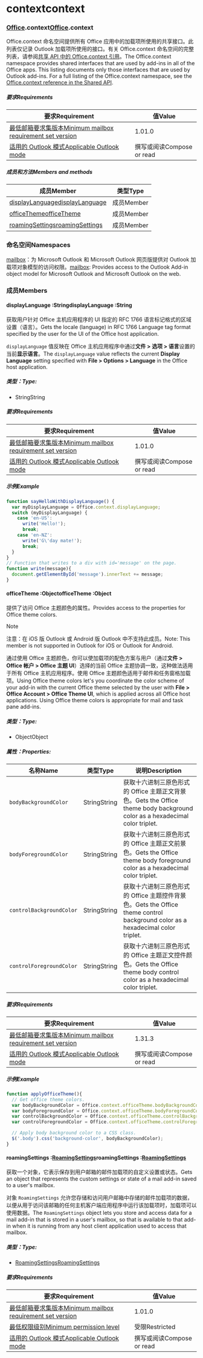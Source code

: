 
# <a name="context"></a><span data-ttu-id="36c4f-101">context</span><span class="sxs-lookup"><span data-stu-id="36c4f-101">context</span></span>

### <a name="officeofficemdcontext"></a><span data-ttu-id="36c4f-102">[Office](Office.md).context</span><span class="sxs-lookup"><span data-stu-id="36c4f-102">[Office](Office.md).context</span></span>

<span data-ttu-id="36c4f-p101">Office.context 命名空间提供所有 Office 应用中的加载项所使用的共享接口。此列表仅记录 Outlook 加载项所使用的接口。有关 Office.context 命名空间的完整列表，请参阅[共享 API 中的 Office.context 引用](/javascript/api/office/office.context)。</span><span class="sxs-lookup"><span data-stu-id="36c4f-p101">The Office.context namespace provides shared interfaces that are used by add-ins in all of the Office apps. This listing documents only those interfaces that are used by Outlook add-ins. For a full listing of the Office.context namespace, see the [Office.context reference in the Shared API](/javascript/api/office/office.context).</span></span>

##### <a name="requirements"></a><span data-ttu-id="36c4f-105">要求</span><span class="sxs-lookup"><span data-stu-id="36c4f-105">Requirements</span></span>

|<span data-ttu-id="36c4f-106">要求</span><span class="sxs-lookup"><span data-stu-id="36c4f-106">Requirement</span></span>| <span data-ttu-id="36c4f-107">值</span><span class="sxs-lookup"><span data-stu-id="36c4f-107">Value</span></span>|
|---|---|
|[<span data-ttu-id="36c4f-108">最低邮箱要求集版本</span><span class="sxs-lookup"><span data-stu-id="36c4f-108">Minimum mailbox requirement set version</span></span>](/office/dev/add-ins/reference/requirement-sets/outlook-api-requirement-sets)| <span data-ttu-id="36c4f-109">1.0</span><span class="sxs-lookup"><span data-stu-id="36c4f-109">1.0</span></span>|
|[<span data-ttu-id="36c4f-110">适用的 Outlook 模式</span><span class="sxs-lookup"><span data-stu-id="36c4f-110">Applicable Outlook mode</span></span>](https://docs.microsoft.com/outlook/add-ins/#extension-points)| <span data-ttu-id="36c4f-111">撰写或阅读​​</span><span class="sxs-lookup"><span data-stu-id="36c4f-111">Compose or read</span></span>|

##### <a name="members-and-methods"></a><span data-ttu-id="36c4f-112">成员和方法</span><span class="sxs-lookup"><span data-stu-id="36c4f-112">Members and methods</span></span>

| <span data-ttu-id="36c4f-113">成员</span><span class="sxs-lookup"><span data-stu-id="36c4f-113">Member</span></span> | <span data-ttu-id="36c4f-114">类型</span><span class="sxs-lookup"><span data-stu-id="36c4f-114">Type</span></span> |
|--------|------|
| [<span data-ttu-id="36c4f-115">displayLanguage</span><span class="sxs-lookup"><span data-stu-id="36c4f-115">displayLanguage</span></span>](#displaylanguage-string) | <span data-ttu-id="36c4f-116">成员</span><span class="sxs-lookup"><span data-stu-id="36c4f-116">Member</span></span> |
| [<span data-ttu-id="36c4f-117">officeTheme</span><span class="sxs-lookup"><span data-stu-id="36c4f-117">officeTheme</span></span>](#officetheme-object) | <span data-ttu-id="36c4f-118">成员</span><span class="sxs-lookup"><span data-stu-id="36c4f-118">Member</span></span> |
| [<span data-ttu-id="36c4f-119">roamingSettings</span><span class="sxs-lookup"><span data-stu-id="36c4f-119">roamingSettings</span></span>](#roamingsettings-roamingsettingsjavascriptapioutlook16officeroamingsettings) | <span data-ttu-id="36c4f-120">成员</span><span class="sxs-lookup"><span data-stu-id="36c4f-120">Member</span></span> |

### <a name="namespaces"></a><span data-ttu-id="36c4f-121">命名空间</span><span class="sxs-lookup"><span data-stu-id="36c4f-121">Namespaces</span></span>

<span data-ttu-id="36c4f-122">[mailbox](office.context.mailbox.md)：为 Microsoft Outlook 和 Microsoft Outlook 网页版提供对 Outlook 加载项对象模型的访问权限。</span><span class="sxs-lookup"><span data-stu-id="36c4f-122">[mailbox](office.context.mailbox.md): Provides access to the Outlook Add-in object model for Microsoft Outlook and Microsoft Outlook on the web.</span></span>

### <a name="members"></a><span data-ttu-id="36c4f-123">成员</span><span class="sxs-lookup"><span data-stu-id="36c4f-123">Members</span></span>

####  <a name="displaylanguage-string"></a><span data-ttu-id="36c4f-124">displayLanguage :String</span><span class="sxs-lookup"><span data-stu-id="36c4f-124">displayLanguage :String</span></span>

<span data-ttu-id="36c4f-125">获取用户针对 Office 主机应用程序的 UI 指定的 RFC 1766 语言标记格式的区域设置（语言）。</span><span class="sxs-lookup"><span data-stu-id="36c4f-125">Gets the locale (language) in RFC 1766 Language tag format specified by the user for the UI of the Office host application.</span></span>

<span data-ttu-id="36c4f-126">`displayLanguage` 值反映在 Office 主机应用程序中通过**文件 > 选项 > 语言**设置的当前**显示语言**。</span><span class="sxs-lookup"><span data-stu-id="36c4f-126">The `displayLanguage` value reflects the current **Display Language** setting specified with **File > Options > Language** in the Office host application.</span></span>

##### <a name="type"></a><span data-ttu-id="36c4f-127">类型：</span><span class="sxs-lookup"><span data-stu-id="36c4f-127">Type:</span></span>

*   <span data-ttu-id="36c4f-128">String</span><span class="sxs-lookup"><span data-stu-id="36c4f-128">String</span></span>

##### <a name="requirements"></a><span data-ttu-id="36c4f-129">要求</span><span class="sxs-lookup"><span data-stu-id="36c4f-129">Requirements</span></span>

|<span data-ttu-id="36c4f-130">要求</span><span class="sxs-lookup"><span data-stu-id="36c4f-130">Requirement</span></span>| <span data-ttu-id="36c4f-131">值</span><span class="sxs-lookup"><span data-stu-id="36c4f-131">Value</span></span>|
|---|---|
|[<span data-ttu-id="36c4f-132">最低邮箱要求集版本</span><span class="sxs-lookup"><span data-stu-id="36c4f-132">Minimum mailbox requirement set version</span></span>](/office/dev/add-ins/reference/requirement-sets/outlook-api-requirement-sets)| <span data-ttu-id="36c4f-133">1.0</span><span class="sxs-lookup"><span data-stu-id="36c4f-133">1.0</span></span>|
|[<span data-ttu-id="36c4f-134">适用的 Outlook 模式</span><span class="sxs-lookup"><span data-stu-id="36c4f-134">Applicable Outlook mode</span></span>](https://docs.microsoft.com/outlook/add-ins/#extension-points)| <span data-ttu-id="36c4f-135">撰写或阅读​​</span><span class="sxs-lookup"><span data-stu-id="36c4f-135">Compose or read</span></span>|

##### <a name="example"></a><span data-ttu-id="36c4f-136">示例</span><span class="sxs-lookup"><span data-stu-id="36c4f-136">Example</span></span>

```js
function sayHelloWithDisplayLanguage() {
  var myDisplayLanguage = Office.context.displayLanguage;
  switch (myDisplayLanguage) {
    case 'en-US':
      write('Hello!');
      break;
    case 'en-NZ':
      write('G\'day mate!');
      break;
  }
}
// Function that writes to a div with id='message' on the page.
function write(message){
  document.getElementById('message').innerText += message;
}
```

####  <a name="officetheme-object"></a><span data-ttu-id="36c4f-137">officeTheme :Object</span><span class="sxs-lookup"><span data-stu-id="36c4f-137">officeTheme :Object</span></span>

<span data-ttu-id="36c4f-138">提供了访问 Office 主题颜色的属性。</span><span class="sxs-lookup"><span data-stu-id="36c4f-138">Provides access to the properties for Office theme colors.</span></span>

> [!NOTE]
> <span data-ttu-id="36c4f-139">注意：在 iOS 版 Outlook 或  Android 版 Outlook 中不支持此成员。</span><span class="sxs-lookup"><span data-stu-id="36c4f-139">Note: This member is not supported in Outlook for iOS or Outlook for Android.</span></span>

<span data-ttu-id="36c4f-p102">通过使用 Office 主题颜色，你可以使加载项的配色方案与用户（通过**文件 > Office 帐户 > Office 主题 UI**）选择的当前 Office 主题协调一致，这种做法适用于所有 Office 主机应用程序。使用 Office 主题颜色适用于邮件和任务窗格加载项。</span><span class="sxs-lookup"><span data-stu-id="36c4f-p102">Using Office theme colors let's you coordinate the color scheme of your add-in with the current Office theme selected by the user with **File > Office Account > Office Theme UI**, which is applied across all Office host applications. Using Office theme colors is appropriate for mail and task pane add-ins.</span></span>

##### <a name="type"></a><span data-ttu-id="36c4f-142">类型：</span><span class="sxs-lookup"><span data-stu-id="36c4f-142">Type:</span></span>

*   <span data-ttu-id="36c4f-143">Object</span><span class="sxs-lookup"><span data-stu-id="36c4f-143">Object</span></span>

##### <a name="properties"></a><span data-ttu-id="36c4f-144">属性：</span><span class="sxs-lookup"><span data-stu-id="36c4f-144">Properties:</span></span>

|<span data-ttu-id="36c4f-145">名称</span><span class="sxs-lookup"><span data-stu-id="36c4f-145">Name</span></span>| <span data-ttu-id="36c4f-146">类型</span><span class="sxs-lookup"><span data-stu-id="36c4f-146">Type</span></span>| <span data-ttu-id="36c4f-147">说明</span><span class="sxs-lookup"><span data-stu-id="36c4f-147">Description</span></span>|
|---|---|---|
|`bodyBackgroundColor`| <span data-ttu-id="36c4f-148">String</span><span class="sxs-lookup"><span data-stu-id="36c4f-148">String</span></span>|<span data-ttu-id="36c4f-149">获取十六进制三原色形式的 Office 主题正文背景色。</span><span class="sxs-lookup"><span data-stu-id="36c4f-149">Gets the Office theme body background color as a hexadecimal color triplet.</span></span>|
|`bodyForegroundColor`| <span data-ttu-id="36c4f-150">String</span><span class="sxs-lookup"><span data-stu-id="36c4f-150">String</span></span>|<span data-ttu-id="36c4f-151">获取十六进制三原色形式的 Office 主题正文前景色。</span><span class="sxs-lookup"><span data-stu-id="36c4f-151">Gets the Office theme body foreground color as a hexadecimal color triplet.</span></span>|
|`controlBackgroundColor`| <span data-ttu-id="36c4f-152">String</span><span class="sxs-lookup"><span data-stu-id="36c4f-152">String</span></span>|<span data-ttu-id="36c4f-153">获取十六进制三原色形式的 Office 主题控件背景色。</span><span class="sxs-lookup"><span data-stu-id="36c4f-153">Gets the Office theme control background color as a hexadecimal color triplet.</span></span>|
|`controlForegroundColor`| <span data-ttu-id="36c4f-154">String</span><span class="sxs-lookup"><span data-stu-id="36c4f-154">String</span></span>|<span data-ttu-id="36c4f-155">获取十六进制三原色形式的 Office 主题正文控件颜色。</span><span class="sxs-lookup"><span data-stu-id="36c4f-155">Gets the Office theme body control color as a hexadecimal color triplet.</span></span>|

##### <a name="requirements"></a><span data-ttu-id="36c4f-156">要求</span><span class="sxs-lookup"><span data-stu-id="36c4f-156">Requirements</span></span>

|<span data-ttu-id="36c4f-157">要求</span><span class="sxs-lookup"><span data-stu-id="36c4f-157">Requirement</span></span>| <span data-ttu-id="36c4f-158">值</span><span class="sxs-lookup"><span data-stu-id="36c4f-158">Value</span></span>|
|---|---|
|[<span data-ttu-id="36c4f-159">最低邮箱要求集版本</span><span class="sxs-lookup"><span data-stu-id="36c4f-159">Minimum mailbox requirement set version</span></span>](/office/dev/add-ins/reference/requirement-sets/outlook-api-requirement-sets)| <span data-ttu-id="36c4f-160">1.3</span><span class="sxs-lookup"><span data-stu-id="36c4f-160">1.3</span></span>|
|[<span data-ttu-id="36c4f-161">适用的 Outlook 模式</span><span class="sxs-lookup"><span data-stu-id="36c4f-161">Applicable Outlook mode</span></span>](https://docs.microsoft.com/outlook/add-ins/#extension-points)| <span data-ttu-id="36c4f-162">撰写或阅读​​</span><span class="sxs-lookup"><span data-stu-id="36c4f-162">Compose or read</span></span>|

##### <a name="example"></a><span data-ttu-id="36c4f-163">示例</span><span class="sxs-lookup"><span data-stu-id="36c4f-163">Example</span></span>

```js
function applyOfficeTheme(){
  // Get office theme colors.
  var bodyBackgroundColor = Office.context.officeTheme.bodyBackgroundColor;
  var bodyForegroundColor = Office.context.officeTheme.bodyForegroundColor;
  var controlBackgroundColor = Office.context.officeTheme.controlBackgroundColor
  var controlForegroundColor = Office.context.officeTheme.controlForegroundColor;

  // Apply body background color to a CSS class.
  $('.body').css('background-color', bodyBackgroundColor);
}
```

####  <a name="roamingsettings-roamingsettingsjavascriptapioutlook16officeroamingsettings"></a><span data-ttu-id="36c4f-164">roamingSettings :[RoamingSettings](/javascript/api/outlook_1_6/office.RoamingSettings)</span><span class="sxs-lookup"><span data-stu-id="36c4f-164">roamingSettings :[RoamingSettings](/javascript/api/outlook_1_6/office.RoamingSettings)</span></span>

<span data-ttu-id="36c4f-165">获取一个对象，它表示保存到用户邮箱的邮件加载项的自定义设置或状态。</span><span class="sxs-lookup"><span data-stu-id="36c4f-165">Gets an object that represents the custom settings or state of a mail add-in saved to a user's mailbox.</span></span>

<span data-ttu-id="36c4f-166">对象 `RoamingSettings` 允许您存储和访问用户邮箱中存储的邮件加载项的数据，以便从用于访问该邮箱的任何主机客户端应用程序中运行该加载项时，加载项可以使用数据。</span><span class="sxs-lookup"><span data-stu-id="36c4f-166">The `RoamingSettings` object lets you store and access data for a mail add-in that is stored in a user's mailbox, so that is available to that add-in when it is running from any host client application used to access that mailbox.</span></span>

##### <a name="type"></a><span data-ttu-id="36c4f-167">类型：</span><span class="sxs-lookup"><span data-stu-id="36c4f-167">Type:</span></span>

*   [<span data-ttu-id="36c4f-168">RoamingSettings</span><span class="sxs-lookup"><span data-stu-id="36c4f-168">RoamingSettings</span></span>](/javascript/api/outlook_1_6/office.RoamingSettings)

##### <a name="requirements"></a><span data-ttu-id="36c4f-169">要求</span><span class="sxs-lookup"><span data-stu-id="36c4f-169">Requirements</span></span>

|<span data-ttu-id="36c4f-170">要求</span><span class="sxs-lookup"><span data-stu-id="36c4f-170">Requirement</span></span>| <span data-ttu-id="36c4f-171">值</span><span class="sxs-lookup"><span data-stu-id="36c4f-171">Value</span></span>|
|---|---|
|[<span data-ttu-id="36c4f-172">最低邮箱要求集版本</span><span class="sxs-lookup"><span data-stu-id="36c4f-172">Minimum mailbox requirement set version</span></span>](/office/dev/add-ins/reference/requirement-sets/outlook-api-requirement-sets)| <span data-ttu-id="36c4f-173">1.0</span><span class="sxs-lookup"><span data-stu-id="36c4f-173">1.0</span></span>|
|[<span data-ttu-id="36c4f-174">最低权限级别</span><span class="sxs-lookup"><span data-stu-id="36c4f-174">Minimum permission level</span></span>](https://docs.microsoft.com/outlook/add-ins/understanding-outlook-add-in-permissions)| <span data-ttu-id="36c4f-175">受限</span><span class="sxs-lookup"><span data-stu-id="36c4f-175">Restricted</span></span>|
|[<span data-ttu-id="36c4f-176">适用的 Outlook 模式</span><span class="sxs-lookup"><span data-stu-id="36c4f-176">Applicable Outlook mode</span></span>](https://docs.microsoft.com/outlook/add-ins/#extension-points)| <span data-ttu-id="36c4f-177">撰写或阅读​​</span><span class="sxs-lookup"><span data-stu-id="36c4f-177">Compose or read</span></span>|